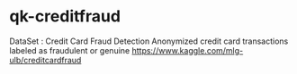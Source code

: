 # qk-creditfraud

DataSet : 
Credit Card Fraud Detection
Anonymized credit card transactions labeled as fraudulent or genuine
https://www.kaggle.com/mlg-ulb/creditcardfraud

